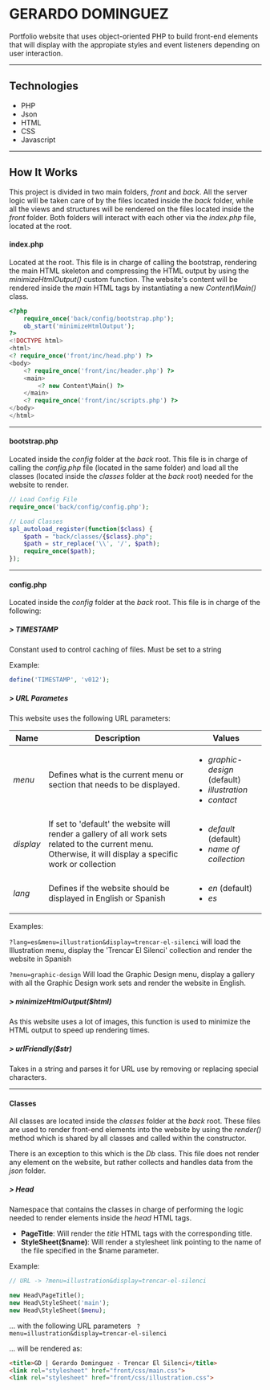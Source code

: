 # GERARDO DOMINGUEZ
Portfolio website that uses object-oriented PHP to build front-end elements that will display with the appropiate styles and event listeners depending on user interaction.

***
## Technologies
* PHP
* Json
* HTML
* CSS
* Javascript

***
## How It Works
This project is divided in two main folders, _front_ and _back_. All the server logic will be taken care of by the files located inside the _back_ folder, while all the views and structures will be rendered on the files located inside the _front_ folder. Both folders will interact with each other via the _index.php_ file, located at the root.

#### index.php
Located at the root. This file is in charge of calling the bootstrap, rendering the main HTML skeleton and compressing the HTML output by using the _minimizeHtmlOutput()_ custom function. The website's content will be rendered inside the _main_ HTML tags by instantiating a new _Content\Main()_ class.

```php
<?php
	require_once('back/config/bootstrap.php');
	ob_start('minimizeHtmlOutput');
?>
<!DOCTYPE html>
<html>
<? require_once('front/inc/head.php') ?>
<body>
	<? require_once('front/inc/header.php') ?>
	<main>
		<? new Content\Main() ?>
	</main>
	<? require_once('front/inc/scripts.php') ?>
</body>
</html>
```

***
#### bootstrap.php
Located inside the _config_ folder at the _back_ root. This file is in charge of calling the _config.php_ file (located in the same folder) and load all the classes (located inside the _classes_ folder at the _back_ root) needed for the website to render.

```php	
// Load Config File
require_once('back/config/config.php');

// Load Classes
spl_autoload_register(function($class) {
	$path = "back/classes/{$class}.php";
	$path = str_replace('\\', '/', $path);
	require_once($path);
});
```

***
#### config.php
Located inside the _config_ folder at the _back_ root. This file is in charge of the following:

##### **> TIMESTAMP**
Constant used to control caching of files. Must be set to a string

Example:

```php
define('TIMESTAMP', 'v012');
```

##### **> URL Parametes**
This website uses the following URL parameters:

Name | Description | Values
---- | ----------- | -------
_menu_ | Defines what is the current menu or section that needs to be displayed. | <ul><li>_graphic-design_ (default)</li><li>_illustration_</li><li>_contact_</li></ul>
_display_ | If set to 'default' the website will render a gallery of all work sets related to the current menu. Otherwise, it will display a specific work or collection | <ul><li>_default_ (default)</li><li>_name of collection_</li></ul>
_lang_ | Defines if the website should be displayed in English or Spanish | <ul><li>_en_ (default)</li><li>_es_</li></ul>

Examples:

```?lang=es&menu=illustration&display=trencar-el-silenci``` will load the Illustration menu, display the 'Trencar El Silenci' collection and render the website in Spanish

```?menu=graphic-design``` Will load the Graphic Design menu, display a gallery with all the Graphic Design work sets and render the website in English.


##### **> minimizeHtmlOutput($html)**
As this website uses a lot of images, this function is used to minimize the HTML output to speed up rendering times.

##### **> urlFriendly($str)**
Takes in a string and parses it for URL use by removing or replacing special characters.

****
#### Classes
All classes are located inside the _classes_ folder at the _back_ root. These files are used to render front-end elements into the website by using the _render()_ method which is shared by all classes and called within the constructor.

There is an exception to this which is the _Db_ class. This file does not render any element on the website, but rather collects and handles data from the _json_ folder.

##### **> Head**
Namespace that contains the classes in charge of performing the logic needed to render elements inside the _head_ HTML tags.
* __PageTitle__: Will render the _title_ HTML tags with the corresponding title.
* __StyleSheet($name)__: Will render a stylesheet link pointing to the name of the file specified in the $name parameter.

Example:
```php
// URL -> ?menu=illustration&display=trencar-el-silenci

new Head\PageTitle();
new Head\StyleSheet('main');
new Head\StyleSheet($menu);

```
... with the following URL parameters
``` ?menu=illustration&display=trencar-el-silenci```

... will be rendered as:
```HTML
<title>GD | Gerardo Dominguez - Trencar El Silenci</title>
<link rel="stylesheet" href="front/css/main.css">
<link rel="stylesheet" href="front/css/illustration.css">
```